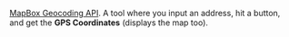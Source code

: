 [MapBox Geocoding API](https://www.mapbox.com/search/). A tool where you input an address, hit a button, and get the **GPS Coordinates** (displays the map too).
